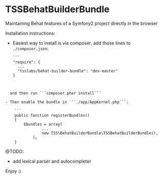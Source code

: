 TSSBehatBuilderBundle
=====================

Maintaining Behat features of a Symfony2 project directly in the browser

Installation instructions:

- Easiest way to install is via composer, add those lines to ```./composer.json```:


      ```
      "require": {
        ...
        "tsslabs/behat-builder-bundle": "dev-master"
      }
```


  and then run ```composer.phar install```

- Then enable the bundle in ```./app/AppKernel.php```:

    ```
    public function registerBundles()
    {
        $bundles = array(
                ...
                new TSS\BehatBuilderBundle\TSSBehatBuilderBundle(),
            );
    }
```

@TODO:
 - add lexical parser and autocompleter

Enjoy :)
